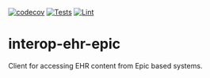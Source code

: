 [![codecov](https://codecov.io/gh/projectronin/interop-ehr/branch/master/graph/badge.svg?token=USQx2w2D36&flag=ehr-epic)](https://app.codecov.io/gh/projectronin/interop-ehr/branch/master)
[![Tests](https://github.com/projectronin/interop-ehr/actions/workflows/ehr_epic_test.yml/badge.svg)](https://github.com/projectronin/interop-ehr/actions/workflows/ehr_epic_test.yml)
[![Lint](https://github.com/projectronin/interop-ehr/actions/workflows/lint.yml/badge.svg)](https://github.com/projectronin/interop-ehr/actions/workflows/lint.yml)

# interop-ehr-epic

Client for accessing EHR content from Epic based systems.
